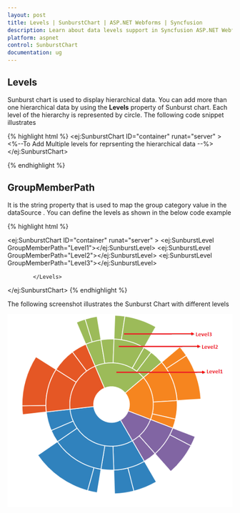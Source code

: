 ```yaml
---
layout: post
title: Levels | SunburstChart | ASP.NET Webforms | Syncfusion
description: Learn about data levels support in Syncfusion ASP.NET Webforms SunburstChart control and more details.
platform: aspnet
control: SunburstChart
documentation: ug
---
```


## Levels

Sunburst chart is used to display hierarchical data. You can add more than one hierarchical data by using the **Levels** property of Sunburst chart. Each level of the hierarchy is represented by circle.
The following code snippet illustrates 

{% highlight html %}
<ej:SunburstChart  ID="container" runat="server" >
<Levels>
  <%--To Add Multiple levels for reprsenting the hierarchical data   --%>
</Levels>  
</ej:SunburstChart> 

{% endhighlight %}

## GroupMemberPath

It is the string property that is used to map the group category value in the dataSource .
You can define the levels as shown in the below code example

{% highlight html %}

<ej:SunburstChart  ID="container" runat="server" >
<Levels>
                <ej:SunburstLevel GroupMemberPath="Level1"></ej:SunburstLevel>
                <ej:SunburstLevel GroupMemberPath="Level2"></ej:SunburstLevel>
                <ej:SunburstLevel GroupMemberPath="Level3"></ej:SunburstLevel>
              
            </Levels>  
</ej:SunburstChart> 
 {% endhighlight %}

The following screenshot illustrates the Sunburst Chart with different levels

![](Levels_images/Levels_img1.png)
